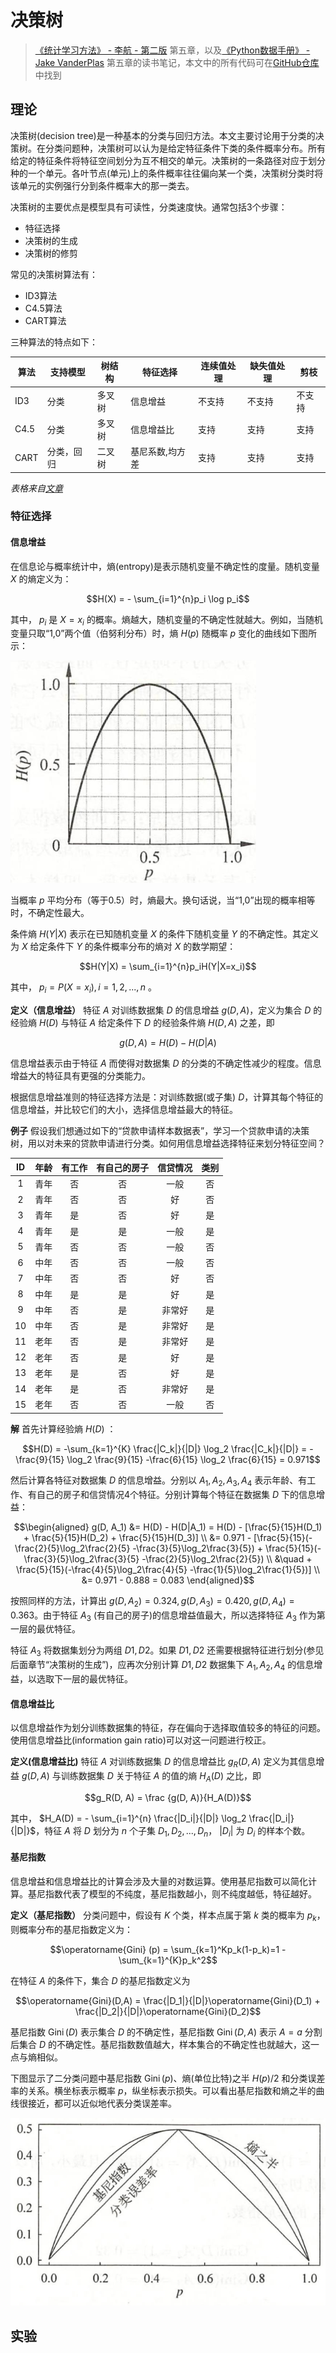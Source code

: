 # 决策树

> [《统计学习方法》 - 李航 - 第二版](https://1drv.ms/b/s!AkcJSyT7tq80f24rxQaaH3HMUWE?e=5vJQNK) 第五章，以及[《Python数据手册》 - Jake VanderPlas](https://1drv.ms/b/s!AkcJSyT7tq80gQBIJPqCGBXnxliQ?e=oCjr4e) 第五章的读书笔记，本文中的所有代码可在[GitHub仓库](https://github.com/LittleBee1024/learning_book/tree/main/docs/booknotes/ml/decision_tree/code)中找到

## 理论

决策树(decision tree)是一种基本的分类与回归方法。本文主要讨论用于分类的决策树。在分类问题种，决策树可以认为是给定特征条件下类的条件概率分布。所有给定的特征条件将特征空间划分为互不相交的单元。决策树的一条路径对应于划分种的一个单元。各叶节点(单元)上的条件概率往往偏向某一个类，决策树分类时将该单元的实例强行分到条件概率大的那一类去。

决策树的主要优点是模型具有可读性，分类速度快。通常包括3个步骤：

* 特征选择
* 决策树的生成
* 决策树的修剪

常见的决策树算法有：

* ID3算法
* C4.5算法
* CART算法

三种算法的特点如下：

|算法|支持模型|树结构|特征选择|连续值处理|缺失值处理|剪枝|
|---|---|---|---|---|---|---|
|ID3 |分类|多叉树|信息增益|不支持|不支持|不支持|
|C4.5|分类|多叉树|信息增益比|支持|支持|支持|
|CART|分类，回归|二叉树|基尼系数,均方差|支持|支持|支持|

*表格来自[文章](https://www.cnblogs.com/pinard/p/6053344.html)*

### 特征选择

#### 信息增益

在信息论与概率统计中，熵(entropy)是表示随机变量不确定性的度量。随机变量 $X$ 的熵定义为：

$$H(X) = - \sum_{i=1}^{n}p_i \log p_i$$

其中， $p_i$ 是 $X=x_i$ 的概率。熵越大，随机变量的不确定性就越大。例如，当随机变量只取“1,0”两个值（伯努利分布）时，熵 $H(p)$ 随概率 $p$ 变化的曲线如下图所示：

![](./images/H(p)_p.png)

当概率 $p$ 平均分布（等于0.5）时，熵最大。换句话说，当“1,0”出现的概率相等时，不确定性最大。

条件熵 $H(Y|X)$ 表示在已知随机变量 $X$ 的条件下随机变量 $Y$ 的不确定性。其定义为 $X$ 给定条件下 $Y$ 的条件概率分布的熵对 $X$ 的数学期望：

$$H(Y|X) = \sum_{i=1}^{n}p_iH(Y|X=x_i)$$

其中， $p_i = P(X=x_i), i = 1,2,...,n$ 。

**定义（信息增益）** 特征 $A$ 对训练数据集 $D$ 的信息增益 $g(D, A)$，定义为集合 $D$ 的经验熵 $H(D)$ 与特征 $A$ 给定条件下 $D$ 的经验条件熵 $H(D, A)$ 之差，即

$$g(D, A) = H(D) - H(D|A)$$

信息增益表示由于特征 $A$ 而使得对数据集 $D$ 的分类的不确定性减少的程度。信息增益大的特征具有更强的分类能力。

根据信息增益准则的特征选择方法是：对训练数据(或子集) $D$，计算其每个特征的信息增益，并比较它们的大小，选择信息增益最大的特征。

**例子** 假设我们想通过如下的“贷款申请样本数据表”，学习一个贷款申请的决策树，用以对未来的贷款申请进行分类。如何用信息增益选择特征来划分特征空间？

ID | 年龄 | 有工作 | 有自己的房子 | 信贷情况 | 类别
:-: | :-: | :-: | :-: | :-: | :-: 
1 | 青年 | 否 | 否 | 一般 | 否
2 | 青年 | 否 | 否 | 好 | 否
3 | 青年 | 是 | 否 | 好 | 是
4 | 青年 | 是 | 是 | 一般 | 是
5 | 青年 | 否 | 否 | 一般 | 否
6 | 中年 | 否 | 否 | 一般 | 否
7 | 中年 | 否 | 否 | 好 | 否
8 | 中年 | 是 | 是 | 好 | 是
9 | 中年 | 否 | 是 | 非常好 | 是
10 | 中年 | 否 | 是 | 非常好 | 是
11 | 老年 | 否 | 是 | 非常好 | 是
12 | 老年 | 否 | 是 | 好 | 是
13 | 老年 | 是 | 否 | 好 | 是
14 | 老年 | 是 | 否 | 非常好 | 是
15 | 老年 | 否 | 否 | 一般 | 否

**解** 首先计算经验熵 $H(D)$ ：

$$H(D) = -\sum_{k=1}^{K} \frac{|C_k|}{|D|} \log_2 \frac{|C_k|}{|D|} = -\frac{9}{15} \log_2 \frac{9}{15} -\frac{6}{15} \log_2 \frac{6}{15} = 0.971$$

然后计算各特征对数据集 $D$ 的信息增益。分别以 $A_1, A_2, A_3, A_4$ 表示年龄、有工作、有自己的房子和信贷情况4个特征。分别计算每个特征在数据集 $D$ 下的信息增益：

$$\begin{aligned}
g(D, A_1) &= H(D) - H(D|A_1) = H(D) - [\frac{5}{15}H(D_1) + \frac{5}{15}H(D_2) + \frac{5}{15}H(D_3)] \\
&= 0.971 - [\frac{5}{15}(-\frac{2}{5}\log_2\frac{2}{5} -\frac{3}{5}\log_2\frac{3}{5}) + \frac{5}{15}(-\frac{3}{5}\log_2\frac{3}{5} -\frac{2}{5}\log_2\frac{2}{5}) \\
&\quad + \frac{5}{15}(-\frac{4}{5}\log_2\frac{4}{5} -\frac{1}{5}\log_2\frac{1}{5})] \\
&= 0.971 - 0.888 = 0.083
\end{aligned}$$

按照同样的方法，计算出 $g(D, A_2)=0.324, g(D, A_3)=0.420, g(D, A_4)=0.363$。由于特征 $A_3$ (有自己的房子)的信息增益值最大，所以选择特征 $A_3$ 作为第一层的最优特征。

特征 $A_3$ 将数据集划分为两组 $D1,D2$。如果 $D1,D2$ 还需要根据特征进行划分(参见后面章节“决策树的生成”)，应再次分别计算 $D1,D2$ 数据集下 $A_1,A_2,A_4$ 的信息增益，以选取下一层的最优特征。


#### 信息增益比

以信息增益作为划分训练数据集的特征，存在偏向于选择取值较多的特征的问题。使用信息增益比(information gain ratio)可以对这一问题进行校正。

**定义(信息增益比)** 特征 $A$ 对训练数据集 $D$ 的信息增益比 $g_R(D, A)$ 定义为其信息增益 $g(D, A)$ 与训练数据集 $D$ 关于特征 $A$ 的值的熵 $H_A(D)$ 之比，即

$$g_R(D, A) = \frac {g(D, A)}{H_A(D)}$$

其中， $H_A(D) = - \sum_{i=1}^{n} \frac{|D_i|}{|D|} \log_2 \frac{|D_i|}{|D|}$，特征 $A$ 将 $D$ 划分为 $n$ 个子集 $D_1, D_2, ..., D_n$， $|D_i|$ 为 $D_i$ 的样本个数。

#### 基尼指数

信息增益和信息增益比的计算会涉及大量的对数运算。使用基尼指数可以简化计算。基尼指数代表了模型的不纯度，基尼指数越小，则不纯度越低，特征越好。

**定义（基尼指数）** 分类问题中，假设有 $K$ 个类，样本点属于第 $k$ 类的概率为 $p_k$，则概率分布的基尼指数定义为：

$$\operatorname{Gini} (p) = \sum_{k=1}^Kp_k(1-p_k)=1 - \sum_{k=1}^{K}p_k^2$$

在特征 $A$ 的条件下，集合 $D$ 的基尼指数定义为

$$\operatorname{Gini}(D,A) = \frac{|D_1|}{|D|}\operatorname{Gini}(D_1) + \frac{|D_2|}{|D|}\operatorname{Gini}(D_2)$$

基尼指数 $\operatorname{Gini}(D)$ 表示集合 $D$ 的不确定性，基尼指数 $\operatorname{Gini}(D, A)$ 表示 $A=a$ 分割后集合 $D$ 的不确定性。基尼指数数值越大，样本集合的不确定性也就越大，这一点与熵相似。

下图显示了二分类问题中基尼指数 $\operatorname{Gini}(p)$、熵(单位比特)之半 $H(p)/2$ 和分类误差率的关系。横坐标表示概率 $p$，纵坐标表示损失。可以看出基尼指数和熵之半的曲线很接近，都可以近似地代表分类误差率。

![](./images/feature_select.png)

## 实验
